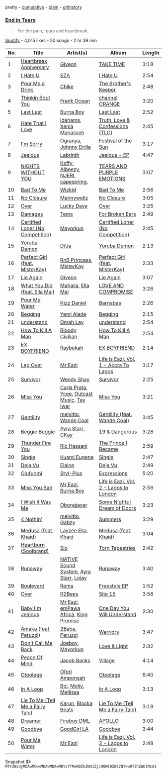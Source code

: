 pretty - [cumulative](/playlists/cumulative/37i9dQZF1DX16fznubzL23.md) - [plain](/playlists/plain/37i9dQZF1DX16fznubzL23) - [githistory](https://github.githistory.xyz/mackorone/spotify-playlist-archive/blob/main/playlists/plain/37i9dQZF1DX16fznubzL23)

### [End in Tears ](https://open.spotify.com/playlist/37i9dQZF1DX16fznubzL23)

> For the pain, tears and heartbreak.

[Spotify](https://open.spotify.com/user/spotify) - 4,015 likes - 50 songs - 2 hr 39 min

| No. | Title | Artist(s) | Album | Length |
|---|---|---|---|---|
| 1 | [Heartbreak Anniversary](https://open.spotify.com/track/3FAJ6O0NOHQV8Mc5Ri6ENp) | [Giveon](https://open.spotify.com/artist/4fxd5Ee7UefO4CUXgwJ7IP) | [TAKE TIME](https://open.spotify.com/album/1zHR48K6XtWYm6bhrw4J6C) | 3:18 |
| 2 | [I Hate U](https://open.spotify.com/track/5dXWFMwD7I7zXsInONVl0H) | [SZA](https://open.spotify.com/artist/7tYKF4w9nC0nq9CsPZTHyP) | [I Hate U](https://open.spotify.com/album/1hJUh5y1ggqqGsCivnRmHw) | 2:54 |
| 3 | [Pour Me a Drink](https://open.spotify.com/track/1ebcm76NK3TarOZBvBRz3P) | [Chike](https://open.spotify.com/artist/6zK1M4TcabpLQMNmmG2P0Q) | [The Brother's Keeper](https://open.spotify.com/album/0g7K5tuXiGzf5K6umuzCRX) | 2:48 |
| 4 | [Thinkin Bout You](https://open.spotify.com/track/7DfFc7a6Rwfi3YQMRbDMau) | [Frank Ocean](https://open.spotify.com/artist/2h93pZq0e7k5yf4dywlkpM) | [channel ORANGE](https://open.spotify.com/album/392p3shh2jkxUxY2VHvlH8) | 3:20 |
| 5 | [Last Last](https://open.spotify.com/track/2PDgArI0p7UkeYgXWuqpmh) | [Burna Boy](https://open.spotify.com/artist/3wcj11K77LjEY1PkEazffa) | [Last Last](https://open.spotify.com/album/6aWJgsbvVPQR2HgPztf4qe) | 2:52 |
| 6 | [Hate That I Love](https://open.spotify.com/track/2mYrLsa22EXcfhGzhB4Wvu) | [Idahams](https://open.spotify.com/artist/6jPVueiSr0OHgVetuTuv5O), [Xenia Manasseh](https://open.spotify.com/artist/2J4IvVbi2h1wB2A0p5kd86) | [Truth, Love & Confessions \(TLC\)](https://open.spotify.com/album/2nOd8tXJrNXIFw96EqwLb5) | 2:45 |
| 7 | [I'm Sorry](https://open.spotify.com/track/3wFPcby1G24MrJdfY18rqi) | [Ogranya](https://open.spotify.com/artist/2Y4GWlZVnj2QoLJb5r85of), [Johnny Drille](https://open.spotify.com/artist/4f8vvLN5Rt3WszqOqVR9e9) | [Festival of the Sun](https://open.spotify.com/album/4KBAvXtsBubhWTTdKy9lfD) | 3:17 |
| 8 | [Jealous](https://open.spotify.com/track/4G92yYrUs0cvY7G41YRI0z) | [Labrinth](https://open.spotify.com/artist/2feDdbD5araYcm6JhFHHw7) | [Jealous \- EP](https://open.spotify.com/album/6bsCl6iS6dvC4xaiBlecPv) | 4:47 |
| 9 | [NIGHTS WITHOUT YOU](https://open.spotify.com/track/3qQT9PyPFmLN1RjZ3GOabf) | [Kxffy](https://open.spotify.com/artist/25ri60pzSMYa2YOUZlumhB), [Albeezy](https://open.spotify.com/artist/6rGR0F8POeXk3rnuEKfa4L), [NJERI](https://open.spotify.com/artist/4fhFubSE551gSrnSWwAgaR), [capespring.](https://open.spotify.com/artist/2VF53usTu5Chbp1fmxjUeS) | [TEARS AND PURPLE EMOTIONS](https://open.spotify.com/album/5gtq2kLk7zAOBdtpufuMXz) | 3:07 |
| 10 | [Bad To Me](https://open.spotify.com/track/2pUlBBWq8R10ylbBvZJV9j) | [Wizkid](https://open.spotify.com/artist/3tVQdUvClmAT7URs9V3rsp) | [Bad To Me](https://open.spotify.com/album/15hz0gTEdD5H9taOgDdrfJ) | 2:56 |
| 11 | [No Closure](https://open.spotify.com/track/4d8eyF77ZplwhOSj1rqink) | [Mannywellz](https://open.spotify.com/artist/3fP3g1UvspOUHoeT4QUoLL) | [No Closure](https://open.spotify.com/album/00zNoLWUcrXKUnstmShe6q) | 3:05 |
| 12 | [Over](https://open.spotify.com/track/1DOgkaR5Gqa8JtPEIbQORC) | [Lucky Daye](https://open.spotify.com/artist/5Vuvs6Py2JRU7WiFDVsI7J) | [Over](https://open.spotify.com/album/5AnJbiMebwoHI7mwgbhv2H) | 3:25 |
| 13 | [Damages](https://open.spotify.com/track/3Xfwu3xtPqmJ4nM4jpBm8O) | [Tems](https://open.spotify.com/artist/687cZJR45JO7jhk1LHIbgq) | [For Broken Ears](https://open.spotify.com/album/2sU8ByeYc5BOBFNDr58CGV) | 2:49 |
| 14 | [Certified Loner \(No Competition\)](https://open.spotify.com/track/6NKuW3yaNXtloGw1RB8WUi) | [Mayorkun](https://open.spotify.com/artist/3DNCUaKdMZcMVJIS7yTskd) | [Certified Loner \(No Competition\)](https://open.spotify.com/album/09GvRfHYMZQKWza03GYJxz) | 2:45 |
| 15 | [Yoruba Demon](https://open.spotify.com/track/24XUKCOaMqHJbVm350wGDD) | [Di'Ja](https://open.spotify.com/artist/6NPhzQsQKDigbNjJInGdCd) | [Yoruba Demon](https://open.spotify.com/album/4hJAQ68RUNCu6pb3mrWYc0) | 2:13 |
| 16 | [Perfect Girl \(feat\. MisterKay\)](https://open.spotify.com/track/02N7PICytyxQIB83WNtxC8) | [RnB Princess](https://open.spotify.com/artist/0QKFXBU0ZhrSCJIAsOIjgg), [MisterKay](https://open.spotify.com/artist/1rd2uaxe75DEeIz8AnlyLN) | [Perfect Girl \(feat\. MisterKay\)](https://open.spotify.com/album/10SAFauFQQneSjEe47W0hw) | 2:33 |
| 17 | [Lie Again](https://open.spotify.com/track/6LL5S3DGrUJ6cZRuDefguP) | [Giveon](https://open.spotify.com/artist/4fxd5Ee7UefO4CUXgwJ7IP) | [Lie Again](https://open.spotify.com/album/11q4Tt1RzwrFzF2Vddc2yO) | 3:07 |
| 18 | [What You Did \(feat\. Ella Mai\)](https://open.spotify.com/track/2B7UWqNqKgPVGQQ6FXn2PP) | [Mahalia](https://open.spotify.com/artist/16rCzZOMQX7P8Kmn5YKexI), [Ella Mai](https://open.spotify.com/artist/7HkdQ0gt53LP4zmHsL0nap) | [LOVE AND COMPROMISE](https://open.spotify.com/album/6tbaSZ6Q72kofaJtscUwFA) | 3:26 |
| 19 | [Pour Me Water](https://open.spotify.com/track/1DrfpnLvbwndPScRLwbUE0) | [Kizz Daniel](https://open.spotify.com/artist/1X6cBGnXpEpN7CmflLKmLV) | [Barnabas](https://open.spotify.com/album/0uk18xBtNopYpvMT1t7BCU) | 2:26 |
| 20 | [Begging](https://open.spotify.com/track/771tThfRECkaHjTKb6clZx) | [Yemi Alade](https://open.spotify.com/artist/7fKO99ryLDo8VocdtVvwZW) | [Begging](https://open.spotify.com/album/2YnH0BZHt58uxsgnnNeeYH) | 2:15 |
| 21 | [understand](https://open.spotify.com/track/6teW0qt23aGnWhC0rSvtoz) | [Omah Lay](https://open.spotify.com/artist/5yOvAmpIR7hVxiS6Ls5DPO) | [understand](https://open.spotify.com/album/3gPckvEZDTVrXGXYMIh9VK) | 2:54 |
| 22 | [How To Kill A Man](https://open.spotify.com/track/4SIOfdukGpJsd6hShkXyHb) | [Bloody Civilian](https://open.spotify.com/artist/59gzAeE63TMTxOdjU3Ew0K) | [How To Kill A Man](https://open.spotify.com/album/4tD2HpiRHHdgTJ3aPfebDo) | 2:54 |
| 23 | [EX BOYFRIEND](https://open.spotify.com/track/3pcITc6cPAvj5JtOnXiB1X) | [Raybekah](https://open.spotify.com/artist/0SwPkNmxB2YGHWVJMI8kpW) | [EX BOYFRIEND](https://open.spotify.com/album/1OVZQ2AGHb6fQM0CFAviQq) | 2:14 |
| 24 | [Leg Over](https://open.spotify.com/track/51psaXOJAkOUdRQrp2Wjsa) | [Mr Eazi](https://open.spotify.com/artist/4TAoP0f9OuWZUesao43xUW) | [Life is Eazi, Vol\. 1 \- Accra To Lagos](https://open.spotify.com/album/0lkYUVhHWfdCp3vBgqitfU) | 3:17 |
| 25 | [Survivor](https://open.spotify.com/track/2FUyod5LVoX1JcgesHVfKk) | [Wendy Shay](https://open.spotify.com/artist/5yrRN6GxtTSHbcw7qxPg4S) | [Survivor](https://open.spotify.com/album/4dhy5PaAbgs0hloWYFWkmO) | 2:25 |
| 26 | [Miss You](https://open.spotify.com/track/30PjTH4isfHAsIsa9lMVvh) | [Carla Prata](https://open.spotify.com/artist/7vWp4MLdsECG1Dmu5NDLRS), [Ycee](https://open.spotify.com/artist/5zqRdlPXeCIuxgaPimSKXj), [Outcast Music](https://open.spotify.com/artist/2uNmS44lGiSLAV7R7jjbbh), [Tay Iwar](https://open.spotify.com/artist/0iqznAW9pzZ7KOjx8aCMWo) | [Miss You](https://open.spotify.com/album/3mbeypjgiTtwcHZW7uaozL) | 3:21 |
| 27 | [Gentility](https://open.spotify.com/track/3vXFxsPqMgw4SYP7fkWicM) | [melvitto](https://open.spotify.com/artist/4Xj0nxVO4r7PLEaw7LRiBa), [Wande Coal](https://open.spotify.com/artist/1fYVmAFB7sC7eDoF3mJXla) | [Gentility \(feat\. Wande Coal\)](https://open.spotify.com/album/6v8LdWReU2z42hUXe7VdMg) | 3:45 |
| 28 | [Beggie Beggie](https://open.spotify.com/track/6zublRIkZocboXucqc8hgB) | [Ayra Starr](https://open.spotify.com/artist/3ZpEKRjHaHANcpk10u6Ntq), [CKay](https://open.spotify.com/artist/048LktY5zMnakWq7PTtFrz) | [19 & Dangerous](https://open.spotify.com/album/0AjdvP8p42lwSzmN0PpwJv) | 3:28 |
| 29 | [Thunder Fire You](https://open.spotify.com/track/272R7WaDdI1Wol1PHgAwIZ) | [Ric Hassani](https://open.spotify.com/artist/5twTCOm58CXYCqCny4gYcQ) | [The Prince I Became](https://open.spotify.com/album/1ZFqA3I9luYn3JCzeUvkjB) | 2:59 |
| 30 | [Single](https://open.spotify.com/track/6N45YY6tHC0DNeAdXS43fe) | [Kuami Eugene](https://open.spotify.com/artist/0GGKrcPOlBkmBzQDf2Ogkl) | [Single](https://open.spotify.com/album/1yszAI0O53HKBjyrR8l2fi) | 2:47 |
| 31 | [Deja Vu](https://open.spotify.com/track/79df3H3WrJheCyH6b6ofYJ) | [Elaine](https://open.spotify.com/artist/5ZkuGe2wkDbeL8JmmhvMOx) | [Deja Vu](https://open.spotify.com/album/2ouodKGDJpiydGV62UyCEc) | 2:49 |
| 32 | [Olufunmi](https://open.spotify.com/track/2legF0L9V2l1LHsHl5QZWW) | [Styl\-Plus](https://open.spotify.com/artist/3WzoYG00RDcrAD5ZPAUmPy) | [Expressions](https://open.spotify.com/album/7AR95iSKAqvXoToRDbWQNX) | 5:20 |
| 33 | [Miss You Bad](https://open.spotify.com/track/54UrIc5qQRjX128jcvMKIT) | [Mr Eazi](https://open.spotify.com/artist/4TAoP0f9OuWZUesao43xUW), [Burna Boy](https://open.spotify.com/artist/3wcj11K77LjEY1PkEazffa) | [Life is Eazi, Vol\. 2 \- Lagos to London](https://open.spotify.com/album/76ONwEklilRE14yBV1e5td) | 2:56 |
| 34 | [I Wish It Was Me](https://open.spotify.com/track/3ghmdRTijueJLRzswc779P) | [Obongjayar](https://open.spotify.com/artist/6l7R1jntPahGxwJt7Tky8h) | [Some Nights I Dream of Doors](https://open.spotify.com/album/4b5bbOFp8eUd5QxQJ6jFs3) | 3:23 |
| 35 | [4 Nothin'](https://open.spotify.com/track/2z3aAvPD98LnO2etDd5g12) | [melvitto](https://open.spotify.com/artist/4Xj0nxVO4r7PLEaw7LRiBa), [Gabzy](https://open.spotify.com/artist/2sEUjEtnqBphiYquoNfV62) | [Summers](https://open.spotify.com/album/4Lg9SI9ZEG7qDH1oPxJxVb) | 3:29 |
| 36 | [Medusa \(feat\. Khaid\)](https://open.spotify.com/track/0iPj4DkNgyDLExLdgQrq9V) | [Layzee Ella](https://open.spotify.com/artist/5pvPu7OzfK3aKQaqKaEP4u), [Khaid](https://open.spotify.com/artist/2mM6BxFQCd6BHzW4W7VhQP) | [Medusa \(feat\. Khaid\)](https://open.spotify.com/album/6KE6wjvSKD5EFoVI0jlff5) | 3:04 |
| 37 | [Heartburn \(Sooibrand\)](https://open.spotify.com/track/1rne9Xm5ZvMPpPFAL4uloN) | [Sio](https://open.spotify.com/artist/4hIQjO5iXCXx71iZBQQ1Jh) | [Torn Tapestries](https://open.spotify.com/album/5SsFVmvUK3BIib8Grc6ay1) | 2:42 |
| 38 | [Runaway](https://open.spotify.com/track/4vHVukKtQOkJNX5TwjRaBm) | [NATIVE Sound System](https://open.spotify.com/artist/5Vug6iR3M9khAmBF8TL5fy), [Ayra Starr](https://open.spotify.com/artist/3ZpEKRjHaHANcpk10u6Ntq), [Lojay](https://open.spotify.com/artist/3ONGmday8YN8AkbsRk01iL) | [Runaway](https://open.spotify.com/album/2r1ln8Z5prTPO5qGQkBA4T) | 3:40 |
| 39 | [Boulevard](https://open.spotify.com/track/6khF6tGGrGcsQIfA4LP7P0) | [Rema](https://open.spotify.com/artist/46pWGuE3dSwY3bMMXGBvVS) | [Freestyle EP](https://open.spotify.com/album/77S4lBoIMeZEYvtWBMH5DO) | 1:52 |
| 40 | [Over](https://open.spotify.com/track/22RZSNHtfaNLTz1rOeAe5B) | [R2Bees](https://open.spotify.com/artist/0LFsP7WPfu5inz9a1amcE4) | [Site 15](https://open.spotify.com/album/4uI60dVqyZ6pVU36oUb0j2) | 3:56 |
| 41 | [Baby I'm Jealous](https://open.spotify.com/track/5lAOltJO0aw2FUP5Use4cD) | [Mr Eazi](https://open.spotify.com/artist/4TAoP0f9OuWZUesao43xUW), [emPawa Africa](https://open.spotify.com/artist/4lJlIZfH7NKzwWizTDuYmN), [King Promise](https://open.spotify.com/artist/4tIKaxUmpXzshok2yCnwdf) | [One Day You Will Understand](https://open.spotify.com/album/6Z22tsn1nyT9CmcTZa8ZEC) | 2:30 |
| 42 | [Amaka \(feat\. Peruzzi\)](https://open.spotify.com/track/2F5EpzUXZBX46ruU0muOx0) | [2Baba](https://open.spotify.com/artist/2n4DcAtRMvfyRX3ljeC8Kp), [Peruzzi](https://open.spotify.com/artist/5ywjxFhmhHGQBsK3DundNf) | [Warriors](https://open.spotify.com/album/5NqcaCfak06QPIY7gXFnsK) | 3:47 |
| 43 | [Don't Call Me Back](https://open.spotify.com/track/4THTRhTTIcqJFTfjMGNqhv) | [Joeboy](https://open.spotify.com/artist/1XavfPKBpNjkOfxHINlMHF), [Mayorkun](https://open.spotify.com/artist/3DNCUaKdMZcMVJIS7yTskd) | [Love & Light](https://open.spotify.com/album/5ycopkcsa3kPg1cbw9sDqu) | 2:32 |
| 44 | [Peace Of Mind](https://open.spotify.com/track/71cLwuw0yKKcKlHDiccxNn) | [Jacob Banks](https://open.spotify.com/artist/0AepkoQhYvkjEzzwIcGxdV) | [Village](https://open.spotify.com/album/2KxC2M0bVm5hrK3GgGMuV9) | 4:14 |
| 45 | [Otoolege](https://open.spotify.com/track/1osCJSONOQ0CNEKYGp7XfQ) | [Ofori Amponsah](https://open.spotify.com/artist/5JZrKd8FCWdpkGwn6iEkXg) | [Otoolege](https://open.spotify.com/album/3AinuC1JTj3edgaFFqTWvS) | 6:40 |
| 46 | [In A Loop](https://open.spotify.com/track/1fwPHJhjIKSqOnbXVSEoF2) | [Boj](https://open.spotify.com/artist/4qYpTEJThZ8FC8KzyFrSWW), [Moliy](https://open.spotify.com/artist/2hVWBpjLW4Q7fboYz2pVYK), [Mellissa](https://open.spotify.com/artist/30OlnKlh10yCfIuAWBmBkW) | [In A Loop](https://open.spotify.com/album/4RNLtG8d1fQp2yUTiVBS9a) | 3:13 |
| 47 | [Lie To Me \(Tell Me a Fairy Tale\)](https://open.spotify.com/track/5uWY0KnnVk2EVeUsgsnOFW) | [Karun](https://open.spotify.com/artist/50bljU0VZtp2E7nAFRy5pC), [Blocka Beats](https://open.spotify.com/artist/7aQKaQoCPS9HOu4fOtJSEm) | [Lie To Me \(Tell Me a Fairy Tale\)](https://open.spotify.com/album/6LV9r0DgOvWCJj0j4kYbO4) | 3:18 |
| 48 | [Dreamer](https://open.spotify.com/track/4HxlXzXwDyhMqxUHCXYD79) | [Fireboy DML](https://open.spotify.com/artist/75VKfyoBlkmrJFDqo1o2VY) | [APOLLO](https://open.spotify.com/album/6HdrMYu33mRMYPEDB8MbPq) | 3:00 |
| 49 | [Goodbye](https://open.spotify.com/track/2GBVICsaRyuQ2RBmCXin9J) | [GoodGirl LA](https://open.spotify.com/artist/62HQP03xtoXexSY1Kp0cdS) | [Goodbye](https://open.spotify.com/album/7ghHUmv50N6eSegtCyCqnZ) | 3:44 |
| 50 | [Pour Me Water](https://open.spotify.com/track/1XIPyyGqBSU20i4gSagsLV) | [Mr Eazi](https://open.spotify.com/artist/4TAoP0f9OuWZUesao43xUW) | [Life is Eazi, Vol\. 2 \- Lagos to London](https://open.spotify.com/album/76ONwEklilRE14yBV1e5td) | 2:48 |

Snapshot ID: `MTY2NzUyMDAwMCwwMDAwMDAwMDYzYTMwNDZkZWU1Zjc0OWE0ZWE2NTkwOTZhZWE1MzA1`
